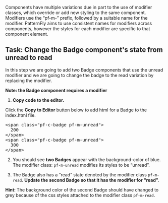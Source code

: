 Components have multiple variations due in part to the use of modifier classes, which override or add new styling to the same component. Modifiers use the “pf-m-” prefix, followed by a suitable name for the modifier. PatternFly aims to use consistent names for modifiers across components, however the styles for each modifier are specific to that component element.

## Task: Change the Badge component's state from unread to read

In this step we are going to add two Badge components that use the unread modifier and we are going to change the badge to the read variation by replacing the modifier.

<strong>Note: the Badge component requires a modifier</strong>

1) <strong>Copy code to the editor.</strong>

Click the <strong>Copy to Editor</strong> button below to add html for a Badge to the index.html file.

<pre class="file" data-filename="index.html" data-target="replace">
&lt;span class=&quot;pf-c-badge pf-m-unread&quot;&gt;
  200
&lt;/span&gt;
&lt;span class=&quot;pf-c-badge pf-m-unread&quot;&gt;
  300
&lt;/span&gt;
</pre>

2) You should see <strong>two Badges</strong> appear with the background-color of blue. The modifier class: `pf-m-unread` modifies its styles to be “unread”.

3) The Badge also has a “read” state denoted by the modifier class `pf-m-read`. <strong>Update the second Badge so that it has the modifier for “read”.</strong>

<strong>Hint: </strong>The background color of the second Badge should have changed to grey because of the css styles attached to the modifier class `pf-m-read`.
